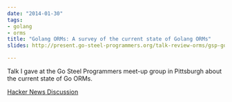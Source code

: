 ```yaml
---
date: "2014-01-30"
tags:
- golang
- orms
title: "Golang ORMs: A survey of the current state of Golang ORMs"
slides: http://present.go-steel-programmers.org/talk-review-orms/gsp-go-orms.slide#1

---
```


Talk I gave at the Go Steel Programmers meet-up group in Pittsburgh about
the current state of Go ORMs.

[Hacker News Discussion](https://news.ycombinator.com/item?id=8411754)
